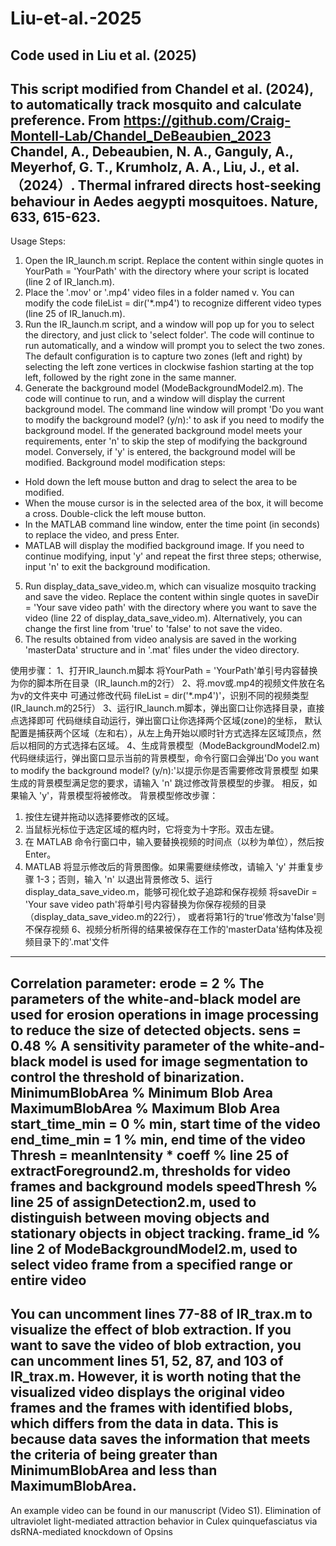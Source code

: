 # Liu-et-al.-2025
Code used in Liu et al. (2025)
--------------------------------------------
This script modified from Chandel et al. (2024), to automatically track mosquito and calculate preference.
From https://github.com/Craig-Montell-Lab/Chandel_DeBeaubien_2023
Chandel, A., Debeaubien, N. A., Ganguly, A., Meyerhof, G. T., Krumholz, A. A., Liu, J., et al. （2024）. Thermal infrared directs host-seeking behaviour in Aedes aegypti mosquitoes. Nature, 633, 615-623.
--------------------------------------------
Usage Steps:
1. Open the IR_launch.m script.
Replace the content within single quotes in YourPath = 'YourPath' with the directory where your script is located (line 2 of IR_lanch.m).
2. Place the '.mov' or '.mp4' video files in a folder named v.
You can modify the code fileList = dir('*.mp4') to recognize different video types (line 25 of IR_lanuch.m).
3. Run the IR_launch.m script, and a window will pop up for you to select the directory, and just click to 'select folder'.
The code will continue to run automatically, and a window will prompt you to select the two zones.
The default configuration is to capture two zones (left and right) by selecting the left zone vertices in clockwise fashion starting at the top left, followed by the right zone in the same manner.
4. Generate the background model (ModeBackgroundModel2.m).
The code will continue to run, and a window will display the current background model. The command line window will prompt 'Do you want to modify the background model? (y/n):' to ask if you need to modify the background model.
If the generated background model meets your requirements, enter 'n' to skip the step of modifying the background model. 
Conversely, if 'y' is entered, the background model will be modified.
Background model modification steps:
- Hold down the left mouse button and drag to select the area to be modified.
- When the mouse cursor is in the selected area of the box, it will become a cross. Double-click the left mouse button.
- In the MATLAB command line window, enter the time point (in seconds) to replace the video, and press Enter.
- MATLAB will display the modified background image. If you need to continue modifying, input 'y' and repeat the first three steps; otherwise, input 'n' to exit the background modification.
5. Run display_data_save_video.m, which can visualize mosquito tracking and save the video.
Replace the content within single quotes in saveDir = 'Your save video path' with the directory where you want to save the video (line 22 of display_data_save_video.m). 
Alternatively, you can change the first line from 'true' to 'false' to not save the video.
6. The results obtained from video analysis are saved in the working 'masterData' structure and in '.mat' files under the video directory.

使用步骤：
1、打开IR_launch.m脚本
将YourPath = 'YourPath'单引号内容替换为你的脚本所在目录（IR_launch.m的2行）
2、将.mov或.mp4的视频文件放在名为v的文件夹中
可通过修改代码 fileList = dir('*.mp4')'，识别不同的视频类型(IR_launch.m的25行）
3、运行IR_launch.m脚本，弹出窗口让你选择目录，直接点选择即可
代码继续自动运行，弹出窗口让你选择两个区域(zone)的坐标，
默认配置是捕获两个区域（左和右），从左上角开始以顺时针方式选择左区域顶点，然后以相同的方式选择右区域。
4、生成背景模型（ModeBackgroundModel2.m)
代码继续运行，弹出窗口显示当前的背景模型，命令行窗口会弹出'Do you want to modify the background model? (y/n):'以提示你是否需要修改背景模型
如果生成的背景模型满足您的要求，请输入 'n' 跳过修改背景模型的步骤。
相反，如果输入 'y'，背景模型将被修改。
背景模型修改步骤：
1. 按住左键并拖动以选择要修改的区域。
2. 当鼠标光标位于选定区域的框内时，它将变为十字形。双击左键。
3. 在 MATLAB 命令行窗口中，输入要替换视频的时间点（以秒为单位），然后按 Enter。
4. MATLAB 将显示修改后的背景图像。如果需要继续修改，请输入 'y' 并重复步骤 1-3；否则，输入 'n' 以退出背景修改
5、运行display_data_save_video.m，能够可视化蚊子追踪和保存视频
将saveDir = 'Your save video path'将单引号内容替换为你保存视频的目录（display_data_save_video.m的22行），
或者将第1行的‘true’修改为'false'则不保存视频
6、视频分析所得的结果被保存在工作的'masterData'结构体及视频目录下的'.mat'文件
--------------------------------------------
Correlation parameter:
erode = 2 % The parameters of the white-and-black model are used for erosion operations in image processing to reduce the size of detected objects.
sens = 0.48 % A sensitivity parameter of the white-and-black model is used for image segmentation to control the threshold of binarization. 
MinimumBlobArea % Minimum Blob Area     
MaximumBlobArea % Maximum Blob Area
start_time_min = 0 % min, start time of the video
end_time_min = 1 % min, end time of the video
Thresh = meanIntensity * coeff % line 25 of extractForeground2.m, thresholds for video frames and background models
speedThresh % line 25 of assignDetection2.m, used to distinguish between moving objects and stationary objects in object tracking.
frame_id % line 2 of ModeBackgroundModel2.m, used to select video frame from a specified range or entire video
--------------------------------------------
You can uncomment lines 77-88 of IR_trax.m to visualize the effect of blob extraction.
If you want to save the video of blob extraction, you can uncomment lines 51, 52, 87, and 103 of IR_trax.m. 
However, it is worth noting that the visualized video displays the original video frames and the frames with identified blobs, which differs from the data in data. 
This is because data saves the information that meets the criteria of being greater than MinimumBlobArea and less than MaximumBlobArea.
--------------------------------------------
An example video can be found in our manuscript (Video S1).
Elimination of ultraviolet light-mediated attraction behavior in Culex quinquefasciatus via dsRNA-mediated knockdown of Opsins
